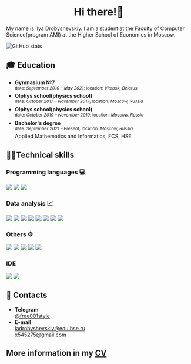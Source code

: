 <h1 align="center">Hi there!👋</h1>

My name is Ilya Drobyshevskiy. I am a student at the Faculty of Computer Science(program AMI) at the Higher
School of Economics in Moscow.

![GitHub stats](https://github-readme-stats.vercel.app/api?username=free001style&show_icons=true&theme=tokyonight)

## 🎓 Education

- **Gymnasium №7** <br />
  <sup>date: *September 2010 – May 2021*; location: *Vitebsk, Belarus*
- **Olphys school(physics school)**<br />
  <sup>date: *October 2017 – November 2017*; location: *Moscow, Russia*
- **Olphys school(physics school)**<br />
  <sup>date: *October 2019 – November 2019*; location: *Moscow, Russia*
- **Bachelor's degree**<br />
  <sup>date: *September 2021 – Present*; location: *Moscow, Russia* </sup><br />
  Applied Mathematics and Informatics, FCS, HSE

## 👨‍💻Technical skills

### Programming languages 💻

![](https://img.shields.io/badge/Code-Python-informational?style=flat&logo=python&color=FFF333)
![](https://img.shields.io/badge/Code-C%2B%2B-informational?style=flat&logo=cplusplus&color=338AFF)
![](https://img.shields.io/badge/Code-SQLite-informational?style=flat&logo=sqlite&color=FF7A33)

### Data analysis 📈

![](https://img.shields.io/badge/Jupyter-informational?style=flat&logo=jupyter&color=33FCFF)
![](https://img.shields.io/badge/Numpy-informational?style=flat&logo=numpy&color=33FCFF)
![](https://img.shields.io/badge/Pandas-informational?style=flat&logo=pandas&color=33FCFF)
![](https://img.shields.io/badge/Scipy-informational?style=flat&logo=scipy&color=33FCFF)
![](https://img.shields.io/badge/Scikit--learn-informational?style=flat&logo=scikitlearn&color=33FCFF)
![](https://img.shields.io/badge/Plotly-informational?style=flat&logo=plotly&color=33FCFF)
![](https://img.shields.io/badge/Seaborn-informational?style=flat&logo=seaborn&color=33FCFF)
![](https://img.shields.io/badge/Matplotlib-informational?style=flat&color=33FCFF)

### Others ⚙️

![](https://img.shields.io/badge/Git-informational?style=flat&logo=git&color=3C5186)
![](https://img.shields.io/badge/Github-informational?style=flat&logo=github&color=3C5186)
![](https://img.shields.io/badge/LaTeX-informational?style=flat&logo=latex&color=3C5186)
![](https://img.shields.io/badge/Markdown-informational?style=flat&logo=markdown&color=3C5186)
![](https://img.shields.io/badge/HTML-informational?style=flat&logo=HTML&color=3C5186)

### IDE

![](https://img.shields.io/badge/-PyCharm-FFF333)
![](https://img.shields.io/badge/-CLion-338AFF)

## 🤝 Contacts

- **Telegram**<br />
  [@free001style](https://t.me/free001style)
- **E-mail**<br />
  iadrobyshevskiy@edu.hse.ru<br />
  x545275@gmail.com

## More information in my [CV](https://github.com/free001style/free001style/blob/main/CV.pdf)